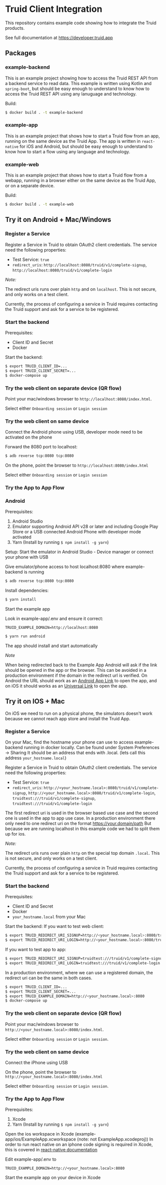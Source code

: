 # Truid Client Integration

This repository contains example code showing how to integrate the Truid products.

See full documentation at https://developer.truid.app

## Packages

### example-backend

This is an example project showing how to access the Truid REST API from a backend service to read data. This example is written using Kotlin and `spring-boot`, but should be easy enough to understand to know how to access the Truid REST API using any lanuguage and technology.

Build:

```bash
$ docker build . -t example-backend
```

### example-app

This is an example project that shows how to start a Truid flow from an app, running on the same device as the Truid App. The app is written in `react-native` for iOS and Android, but should be easy enough to understand to know how to start a flow using any language and technology.

### example-web

This is an example project that shows how to start a Truid flow from a webapp, running in a browser either on the same device as the Truid App, or on a separate device.

Build:

```bash
$ docker build . -t example-web
```

## Try it on Android + Mac/Windows
### Register a Service

Register a Service in Truid to obtain OAuth2 client credentials. The service need the following properties:
- Test Service: `true`
- `redirect_uris`: `http://localhost:8080/truid/v1/complete-signup`, `http://localhost:8080/truid/v1/complete-login`

_Note:_

The redirect uris runs over plain `http` and on `localhost`. This is not secure, and only works on a test client.

Currently, the process of configuring a service in Truid requires contacting the Truid support and ask for a service to be registered.

### Start the backend

Prerequisites:
- Client ID and Secret
- Docker

Start the backend:

```bash
$ export TRUID_CLIENT_ID=...
$ export TRUID_CLIENT_SECRET=...
$ docker-compose up
```

### Try the web client on separate device (QR flow)

Point your mac/windows browser to `http://localhost:8080/index.html`.

Select either `Onboarding session` or `Login session`

### Try the web client on same device

Connect the Android phone using USB, developer mode need to be activated on the phone

Forward the 8080 port to localhost:

```bash
$ adb reverse tcp:8080 tcp:8080
```

On the phone, point the browser to `http://localhost:8080/index.html`

Select either `Onboarding session` or `Login session`

### Try the App to App Flow

### Android

Prerequisites:
1. Android Studio
2. Emulator supporting Android API v28 or later and including Google Play Store or a USB connected Android Phone with developer mode activated
3. Yarn (Install by running `$ npm install -g yarn`)

Setup:
Start the emulator in Android Studio - Device manager or connect your phone with USB

Give emulator/phone access to host localhost:8080 where example-backend is running

```bash
$ adb reverse tcp:8080 tcp:8080
```

Install dependencies:
```bash
$ yarn install
```

Start the example app

Look in example-app/.env and ensure it correct:
```
TRUID_EXAMPLE_DOMAIN=http://localhost:8080
```

```bash
$ yarn run android
```
The app should install and start automatically 

_Note_

When being redirected back to the Example App Android will ask if the link should be opened in the app or the browser. This can be avoided in a production environment if the domain in the redirect url is verified.
On Android the URL should work as an [Android App Link](https://developer.android.com/training/app-links/verify-android-applinks) to open the app, and on iOS it should works as an [Universal Link](https://developer.apple.com/documentation/xcode/allowing-apps-and-websites-to-link-to-your-content) to open the app.


## Try it on IOS + Mac

On iOS we need to run on a physical phone, the simulators doesn't work because we cannot reach app store and install the Truid App.


### Register a Service
On your Mac, find the hostname your phone can use to access example-backend running in docker locally. Can be found under System Preferences -> Sharing
It should be an address that ends with .local. (lets call this address `your_hostname.local`)

Register a Service in Truid to obtain OAuth2 client credentials. The service need the following properties:
- Test Service: `true`
- `redirect_uris`: `http://<your_hostname.local>:8080/truid/v1/complete-signup`, `http://<your_hostname.local>:8080/truid/v1/complete-login`, `truidtest:///truid/v1/complete-signup`, `truidtest:///truid/v1/complete-login`

The first redirect uri is used in the browser based use case and the second one is used in the app to app use case. In a production environment there only need to one redirect uri on the format https://your.domain/path
But because we are running localhost in this example code we had to split them up for ios.

_Note:_

The redirect uris runs over plain `http` on the special top domain `.local`. This is not secure, and only works on a test client.

Currently, the process of configuring a service in Truid requires contacting the Truid support and ask for a service to be registered.

### Start the backend

Prerequisites:
- Client ID and Secret
- Docker
- `your_hostname.local` from your Mac

Start the backend:
If you want to test web client:
```bash
$ export TRUID_REDIRECT_URI_SIGNUP=http://<your_hostname.local>:8080/truid/v1/complete-signup
$ export TRUID_REDIRECT_URI_LOGIN=http://<your_hostname.local>:8080/truid/v1/complete-login
```
If you want to test app to app:
```bash
$ export TRUID_REDIRECT_URI_SIGNUP=truidtest:///truid/v1/complete-signup
$ export TRUID_REDIRECT_URI_LOGIN=truidtest:///truid/v1/complete-login
```
In a production environment, where we can use a registered domain, the redirect uri can be the same in both cases.

```bash
$ export TRUID_CLIENT_ID=...
$ export TRUID_CLIENT_SECRET=...
$ export TRUID_EXAMPLE_DOMAIN=http://<your_hostname.local>:8080
$ docker-compose up
```

### Try the web client on separate device (QR flow)

Point your mac/windows browser to `http://<your_hostname.local>:8080/index.html`.

Select either `Onboarding session` or `Login session`.

### Try the web client on same device

Connect the iPhone using USB

On the phone, point the browser to `http://<your_hostname.local>:8080/index.html`

Select either `Onboarding session` or `Login session`.

### Try the App to App Flow
Prerequisites:
1. Xcode
2. Yarn (Install by running `$ npm install -g yarn`)

Open the ios workspace in Xcode (example-app/ios/ExampleApp.xcworkspace (note: not ExampleApp.xcodeproj))
In order to run react native on an iphone code signing is required in Xcode, this is covered in [react-native documentation](https://reactnative.dev/docs/running-on-device) 

Edit example-app/.env to
```
TRUID_EXAMPLE_DOMAIN=http://<your_hostname.local>:8080
```

Start the example app on your device in Xcode

